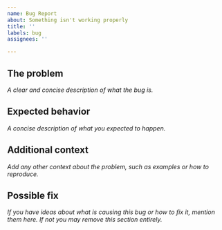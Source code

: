```yaml
---
name: Bug Report
about: Something isn't working properly
title: ''
labels: bug
assignees: ''

---
```


## The problem

*A clear and concise description of what the bug is.*

## Expected behavior

*A concise description of what you expected to happen.*

## Additional context

*Add any other context about the problem, such as examples or how to
reproduce.*

## Possible fix

*If you have ideas about what is causing this bug or how to fix it,
mention them here. If not you may remove this section entirely.*
